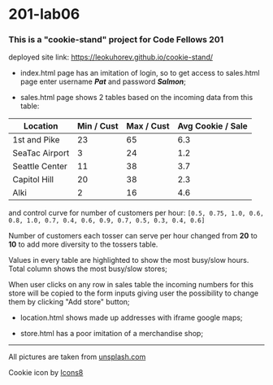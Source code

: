 # 201-lab06
### This is a "cookie-stand" project for Code Fellows 201

deployed site link: https://leokuhorev.github.io/cookie-stand/

- index.html page has an imitation of login, so to get access to sales.html page enter username **_Pat_** and password **_Salmon_**;

- sales.html page shows 2 tables based on the incoming data from this table:

| Location      |  Min / Cust | Max / Cust  | Avg Cookie / Sale | 
|---------------|-------------|-------------|-------------------|
| 1st and Pike  |  23         | 65          |6.3                |
| SeaTac Airport| 3           |24           |  1.2              |
| Seattle Center| 11          | 38          |3.7                |
| Capitol Hill  | 	20        | 38          | 2.3               |
| Alki          | 2           |  16         |  4.6              |

and control curve for number of customers per hour: 
`[0.5, 0.75, 1.0, 0.6, 0.8, 1.0, 0.7, 0.4, 0.6, 0.9, 0.7, 0.5, 0.3, 0.4, 0.6]`

Number of customers each tosser can serve per hour changed from **20** to **10** to add more diversity to the tossers table.

Values in every table are highlighted to show the most busy/slow hours. Total column shows the most busy/slow stores;

When user clicks on any row in sales table the incoming numbers for this store will be copied to the form inputs giving user the possibility to change them by clicking "Add store" button;

- location.html shows made up addresses with iframe google maps;

- store.html has a poor imitation of a merchandise shop;

----------------------------------------------------------------------------------------------------------------

All pictures are taken from [unsplash.com](https://unsplash.com/)

Cookie icon by [Icons8](https://icons8.com/icon/97693/cookie)